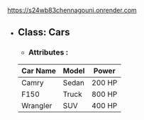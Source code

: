 https://s24wb83chennagouni.onrender.com

* ## Class: Cars
    * ### Attributes :
      
    | Car Name | Model | Power |
    |----------|----------|----------|
    | Camry   | Sedan   | 200 HP  |
    | F150  | Truck   | 800 HP   |
    | Wrangler   | SUV  | 400 HP  |
